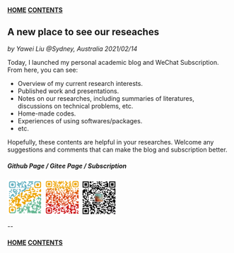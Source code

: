 #### [HOME](../../index.html) [CONTENTS](../index.html)
## A new place to see our reseaches

*by Yawei Liu  @Sydney, Australia 2021/02/14*

Today, I launched my personal academic blog and WeChat Subscription. From here, you can see:

* Overview of my current research interests.
* Published work and presentations.
* Notes on our researches, including summaries of literatures, discussions on technical problems, etc.
* Home-made codes.
* Experiences of using softwares/packages.
* etc.

Hopefully, these contents are helpful in your researches. Welcome any suggestions and comments that can make the blog and subscription better.

##### Github Page / Gitee Page / Subscription
<img src="images/github_yawei.png" alt="github page" width="80" height="80" />
<img src="images/gitee_yawei.png" alt="gitee page" width="80" height="80" />
<img src="images/wechat.png" alt="wechat" width="80" height="80" />

<footer>
    <script async src="//busuanzi.ibruce.info/busuanzi/2.3/busuanzi.pure.mini.js"></script>
    <span id="busuanzi_container_site_pv" style='display:none'>
      <h6>view <span id="busuanzi_value_site_uv">       </span> times</h6>
    </span>
</footer>

--
#### [HOME](../../index.html) [CONTENTS](../index.html)
